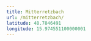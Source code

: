 ```yaml
---
title: Mitterretzbach
url: /mitterretzbach/
latitude: 48.7846491
longitude: 15.974551100000001
---
```

